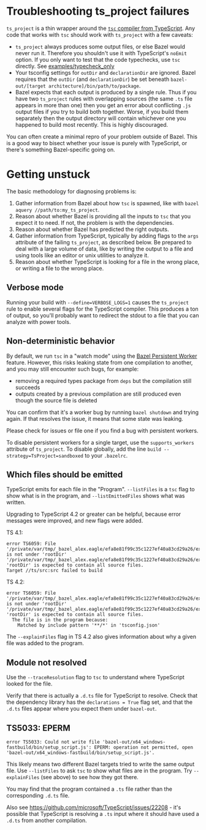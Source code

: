 # Troubleshooting ts_project failures

`ts_project` is a thin wrapper around the [`tsc` compiler from TypeScript](https://www.typescriptlang.org/docs/handbook/compiler-options.html). Any code that works with `tsc` should work with `ts_project` with a few caveats:

- `ts_project` always produces some output files, or else Bazel would never run it.
    Therefore you shouldn't use it with TypeScript's `noEmit` option.
    If you only want to test that the code typechecks, use `tsc` directly.
    See [examples/typecheck_only](https://github.com/aspect-build/rules_ts/blob/main/examples/typecheck_only/BUILD.bazel)
- Your tsconfig settings for `outDir` and `declarationDir` are ignored.
    Bazel requires that the `outDir` (and `declarationDir`) be set beneath
    `bazel-out/[target architecture]/bin/path/to/package`.
- Bazel expects that each output is produced by a single rule.
    Thus if you have two `ts_project` rules with overlapping sources (the same `.ts` file
    appears in more than one) then you get an error about conflicting `.js` output
    files if you try to build both together.
    Worse, if you build them separately then the output directory will contain whichever
    one you happened to build most recently. This is highly discouraged.

You can often create a minimal repro of your problem outside of Bazel.
This is a good way to bisect whether your issue is purely with TypeScript, or there's something
Bazel-specific going on.

# Getting unstuck

The basic methodology for diagnosing problems is:

1. Gather information from Bazel about how `tsc` is spawned, like with `bazel aquery //path/to:my_ts_project`.
1. Reason about whether Bazel is providing all the inputs to `tsc` that you expect it to need. If not, the problem is with the dependencies.
1. Reason about whether Bazel has predicted the right outputs.
1. Gather information from TypeScript, typically by adding flags to the `args` attribute of the failing `ts_project`, as described below. Be prepared to deal with a large volume of data, like by writing the output to a file and using tools like an editor or unix utilities to analyze it.
1. Reason about whether TypeScript is looking for a file in the wrong place, or writing a file to the wrong place.

## Verbose mode

Running your build with `--define=VERBOSE_LOGS=1` causes the `ts_project` rule to enable several
flags for the TypeScript compiler. This produces a ton of output, so you'll probably want to 
redirect the stdout to a file that you can analyze with power tools.

## Non-deterministic behavior

By default, we run `tsc` in a "watch mode" using the [Bazel Persistent Worker](https://bazel.build/remote/persistent) feature.
However, this risks leaking state from one compilation to another, and you may still encounter such bugs, for example:
- removing a required types package from `deps` but the compilation still succeeds
- outputs created by a previous compilation are still produced even though the source file is deleted

You can confirm that it's a worker bug by running `bazel shutdown` and trying again. If that resolves the issue, it means that some state was leaking.

Please check for issues or file one if you find a bug with persistent workers.

To disable persistent workers for a single target, use the `supports_workers` attribute of `ts_project`. To disable globally, add the line `build --strategy=TsProject=sandboxed` to your `.bazelrc`.

## Which files should be emitted

TypeScript emits for each file in the "Program". `--listFiles` is a `tsc` flag to show what is in the program, and `--listEmittedFiles` shows what was written.

Upgrading to TypeScript 4.2 or greater can be helpful, because error messages were improved, and new flags were added.

TS 4.1:
```
error TS6059: File '/private/var/tmp/_bazel_alex.eagle/efa8e81f99c35c1227ef40a83cd29a26/execroot/examples_jest/ts/test/index.test.ts' is not under 'rootDir' '/private/var/tmp/_bazel_alex.eagle/efa8e81f99c35c1227ef40a83cd29a26/execroot/examples_jest/ts/src'. 'rootDir' is expected to contain all source files.
Target //ts/src:src failed to build
```

TS 4.2:
```
error TS6059: File '/private/var/tmp/_bazel_alex.eagle/efa8e81f99c35c1227ef40a83cd29a26/execroot/examples_jest/ts/test/index.test.ts' is not under 'rootDir' '/private/var/tmp/_bazel_alex.eagle/efa8e81f99c35c1227ef40a83cd29a26/execroot/examples_jest/ts/src'. 'rootDir' is expected to contain all source files.
  The file is in the program because:
    Matched by include pattern '**/*' in 'tsconfig.json'
```

The `--explainFiles` flag in TS 4.2 also gives information about why a given file was added to the program.

## Module not resolved

Use the `--traceResolution` flag to `tsc` to understand where TypeScript looked for the file.

Verify that there is actually a `.d.ts` file for TypeScript to resolve. Check that the dependency library has the `declarations = True` flag set, and that the `.d.ts` files appear where you expect them under `bazel-out`.

## TS5033: EPERM 

```
error TS5033: Could not write file 'bazel-out/x64_windows-fastbuild/bin/setup_script.js': EPERM: operation not permitted, open 'bazel-out/x64_windows-fastbuild/bin/setup_script.js'.
```
This likely means two different Bazel targets tried to write the same output file. Use `--listFiles` to ask `tsc` to show what files are in the program. Try `--explainFiles` (see above) to see how they got there.

You may find that the program contained a `.ts` file rather than the corresponding `.d.ts` file.

Also see https://github.com/microsoft/TypeScript/issues/22208 - it's possible that TypeScript is resolving a `.ts` input where it should have used a `.d.ts` from another compilation.

